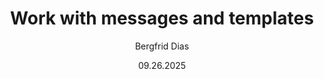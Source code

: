 ﻿---
uid: help-en-work-with-messages-and-templates-redirect
title: Work with messages and templates
description: Creating a master (corporate) template is the best way to ensure all your mailings look good, have the same design and represent your brand.
author: Bergfrid Dias
date: 09.26.2025
language: en
redirect_url: https://docs.superoffice.com/en/marketing/learn/message-templates.html
---
